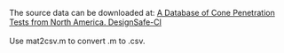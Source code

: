 The source data can be downloaded at: [A Database of Cone Penetration Tests from North
America. DesignSafe-CI](https://doi.org/10.17603/ds2-gqjm-t836) <br />
<br />
Use mat2csv.m to convert .m to .csv.
